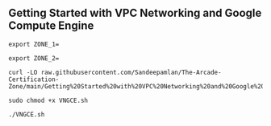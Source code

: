 ## Getting Started with VPC Networking and Google Compute Engine

```
export ZONE_1=

export ZONE_2=

curl -LO raw.githubusercontent.com/Sandeepamlan/The-Arcade-Certification-Zone/main/Getting%20Started%20with%20VPC%20Networking%20and%20Google%20Compute%20Engine/VNGCE.sh

sudo chmod +x VNGCE.sh

./VNGCE.sh

```
